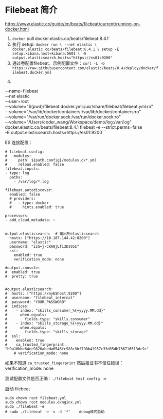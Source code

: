 # Filebeat 简介

https://www.elastic.co/guide/en/beats/filebeat/current/running-on-docker.html


1. `docker` pull docker.elastic.co/beats/filebeat:8.4.1`
2. 执行 setup: ```docker run \
	--net elastic \
	docker.elastic.co/beats/filebeat:8.4.1 \
	setup -E setup.kibana.host=kibana:5601 \
	-E output.elasticsearch.hosts="https://es01:9200"```
3. 通过卷配置filebeat，示例配置文件：`curl -L -O https://raw.githubusercontent.com/elastic/beats/8.4/deploy/docker/filebeat.docker.yml`
4. 
   ```docker run -d \
  --name=filebeat \
  --net elastic \
  --user=root \
  --volume="$(pwd)/filebeat.docker.yml:/usr/share/filebeat/filebeat.yml:ro" \
  --volume="/var/lib/docker/containers:/var/lib/docker/containers:ro" \
  --volume="/var/run/docker.sock:/var/run/docker.sock:ro" \
  --volume="/Users/coder_wang/Workspace/demo/log:/var/log" \
  docker.elastic.co/beats/filebeat:8.4.1 filebeat -e --strict.perms=false \
  -E output.elasticsearch.hosts=https://es01:9200```


ES 连接配置：
```
# filebeat.config:
#   modules:
#     path: ${path.config}/modules.d/*.yml
#     reload.enabled: false
filebeat.inputs:
- type: log
  paths:
    - /var/log/*.log

filebeat.autodiscover:
  enabled: false
  # providers:
  #   - type: docker
  #     hints.enabled: true

processors:
- add_cloud_metadata: ~


output.elasticsearch:  # 输出到elasticsearch
  hosts: ["https://10.187.144.42:8200"]
  username: "elastic"
  password: "izG+j-CKA8jLfi3Ds05I"
  ssl:
    enabled: true
    verification_mode: none

#output.console:
#  enabled: true
#  pretty: true


#output.elasticsearch:
#  hosts: ["https://myEShost:9200"]
#  username: "filebeat_internal"
#  password: "YOUR_PASSWORD" 
#  indices:
#    - index: "skills_consumer_%{+yyyy.MM.dd}"
#      when.equals:
#        fields.type: "skills_consumer"
#    - index: "skills_storage_%{+yyyy.MM.dd}"
#      when.equals:
#        fields.type: "skills_storage"
#  ssl:
#    enabled: true
#    ca_trusted_fingerprint: "b9a10bbe64ee9826abeda6546fc988c8bf798b41957c33d05db736716513dc9c"
    # verification_mode: none 
```
如果不知道 `ca_trusted_fingerprint` 然后报证书不信任错误：verification_mode: none 


测试配置文件是否正确：`./filebeat test config -e`

启动 filebeat 
```
sudo chown root filebeat.yml 
sudo chown root modules.d/nginx.yml 
sudo ./filebeat -e
# sudo ./filebeat -e -v -d '*'    debug模式启动
```